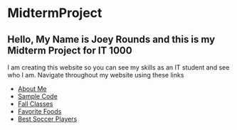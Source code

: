 # MidtermProject
## Hello, My Name is Joey Rounds and this is my Midterm Project for IT 1000

I am creating this website so you can see my skills as an IT student and see who I am. 
  Navigate throughout my website using these links
  
* [About Me](./aboutme.md)
* [Sample Code](./sample_code.md)
* [Fall Classes](./classes_fall.md)
* [Favorite Foods](./favorite_foods.md)
* [Best Soccer Players](./fav_player.md)
